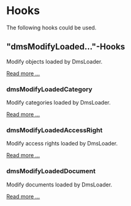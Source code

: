 Hooks
=====

The following hooks could be used.

## "dmsModifyLoaded..."-Hooks

Modify objects loaded by DmsLoader.

[Read more ...](https://github.com/ContaoDMS/documentation/blob/master/manual/developer/hooks/dmsModifyLoadedHooks.md)

### dmsModifyLoadedCategory

Modify categories loaded by DmsLoader.

[Read more ...](https://github.com/ContaoDMS/documentation/blob/master/manual/developer/hooks/dmsModifyLoadedHooks.md#dmsmodifyloadedcategory)

### dmsModifyLoadedAccessRight

Modify access rights loaded by DmsLoader.

[Read more ...](https://github.com/ContaoDMS/documentation/blob/master/manual/developer/hooks/dmsModifyLoadedHooks.md#dmsmodifyloadedaccessright)

### dmsModifyLoadedDocument

Modify documents loaded by DmsLoader.

[Read more ...](https://github.com/ContaoDMS/documentation/blob/master/manual/developer/hooks/dmsModifyLoadedHooks.md#dmsmodifyloadeddocument)